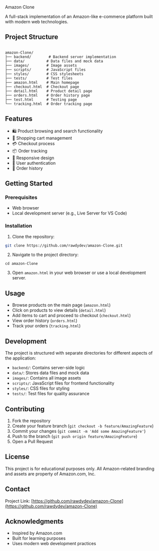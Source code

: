 Amazon Clone

A full-stack implementation of an Amazon-like e-commerce platform built with modern web technologies.

## Project Structure

```

amazon-Clone/
├── backend/        # Backend server implementation
├── data/          # Data files and mock data
├── images/        # Image assets
├── scripts/       # JavaScript files
├── styles/        # CSS stylesheets
├── tests/         # Test files
├── amazon.html    # Main homepage
├── checkout.html  # Checkout page
├── detail.html    # Product detail page
├── orders.html    # Order history page
├── test.html      # Testing page
└── tracking.html  # Order tracking page

```

## Features

- 🛍️ Product browsing and search functionality
- 🛒 Shopping cart management
- 💳 Checkout process
- 📦 Order tracking
- 📱 Responsive design
- 🔐 User authentication
- 📝 Order history

## Getting Started

### Prerequisites

- Web browser
- Local development server (e.g., Live Server for VS Code)

### Installation

1. Clone the repository:
```bash
git clone https://github.com/rawdydev/amazon-Clone.git
```

2. Navigate to the project directory:


```shellscript
cd amazon-Clone
```

3. Open `amazon.html` in your web browser or use a local development server.


## Usage

- Browse products on the main page (`amazon.html`)
- Click on products to view details (`detail.html`)
- Add items to cart and proceed to checkout (`checkout.html`)
- View order history (`orders.html`)
- Track your orders (`tracking.html`)


## Development

The project is structured with separate directories for different aspects of the application:

- `backend/`: Contains server-side logic
- `data/`: Stores data files and mock data
- `images/`: Contains all image assets
- `scripts/`: JavaScript files for frontend functionality
- `styles/`: CSS files for styling
- `tests/`: Test files for quality assurance


## Contributing

1. Fork the repository
2. Create your feature branch (`git checkout -b feature/AmazingFeature`)
3. Commit your changes (`git commit -m 'Add some AmazingFeature'`)
4. Push to the branch (`git push origin feature/AmazingFeature`)
5. Open a Pull Request


## License

This project is for educational purposes only. All Amazon-related branding and assets are property of Amazon.com, Inc.

## Contact

Project Link: [https://github.com/rawdydev/amazon-Clone](https://github.com/rawdydev/amazon-Clone)

## Acknowledgments

- Inspired by Amazon.com
- Built for learning purposes
- Uses modern web development practices
